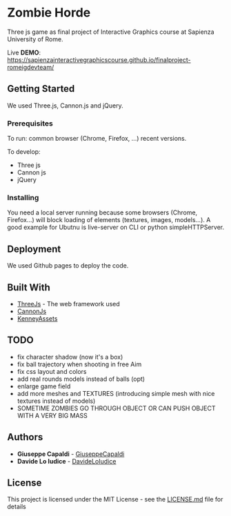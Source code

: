 # Zombie Horde

Three js game as final project of Interactive Graphics course at Sapienza University of Rome.

Live **DEMO**: https://sapienzainteractivegraphicscourse.github.io/finalproject-romeigdevteam/

## Getting Started
We used Three.js, Cannon.js and jQuery.  

### Prerequisites
To run:
  common browser (Chrome, Firefox, ...) recent versions. 

To develop:
- Three js
- Cannon js
- jQuery

### Installing
You need a local server running because some browsers (Chrome, Firefox...) will block loading of elements (textures, images, models...).
A good example for Ubutnu is live-server on CLI or python simpleHTTPServer.

## Deployment
We used Github pages to deploy the code.

## Built With

* [ThreeJs](http://www.http://threejs.org/) - The web framework used
* [CannonJs](https://github.com/schteppe/cannon.js?)
* [KenneyAssets](https://www.kenney.nl/assets)

## TODO
- fix character shadow (now it's a box)
- fix ball trajectory when shooting in free Aim 
- fix css layout and colors
- add real rounds models instead of balls (opt)
- enlarge game field
- add more meshes and TEXTURES (introducing simple mesh with nice textures instead of models)
- SOMETIME ZOMBIES GO THROUGH OBJECT OR CAN PUSH OBJECT WITH A VERY BIG MASS

## Authors
 
* **Giuseppe Capaldi** - [GiuseppeCapaldi](https://github.com/GiuppoUni)
* **Davide Lo Iudice** - [DavideLoIudice](https://github.com/LinguaggioScalabile)

## License

This project is licensed under the MIT License - see the [LICENSE.md](LICENSE.md) file for details
